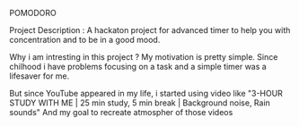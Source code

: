   POMODORO

  Project Description :
  A hackaton project for advanced timer to help you with concentration and to be in a good mood.
  
  
  
  Why i am intresting in this project ?
  My motivation is pretty simple. Since chilhood i have problems focusing on a task and a simple timer was a lifesaver for me.

  But since YouTube appeared in my life, i started using video like "3-HOUR STUDY WITH ME | 25 min study, 5 min break | Background noise, Rain sounds"
  And my goal to recreate atmospher of those videos



